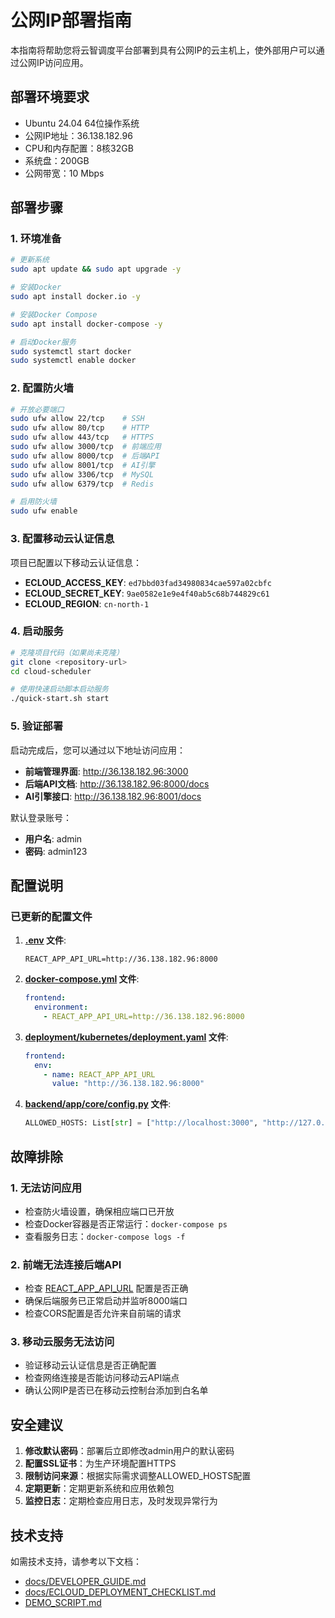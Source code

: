 # 公网IP部署指南

本指南将帮助您将云智调度平台部署到具有公网IP的云主机上，使外部用户可以通过公网IP访问应用。

## 部署环境要求

- Ubuntu 24.04 64位操作系统
- 公网IP地址：36.138.182.96
- CPU和内存配置：8核32GB
- 系统盘：200GB
- 公网带宽：10 Mbps

## 部署步骤

### 1. 环境准备

```bash
# 更新系统
sudo apt update && sudo apt upgrade -y

# 安装Docker
sudo apt install docker.io -y

# 安装Docker Compose
sudo apt install docker-compose -y

# 启动Docker服务
sudo systemctl start docker
sudo systemctl enable docker
```

### 2. 配置防火墙

```bash
# 开放必要端口
sudo ufw allow 22/tcp    # SSH
sudo ufw allow 80/tcp    # HTTP
sudo ufw allow 443/tcp   # HTTPS
sudo ufw allow 3000/tcp  # 前端应用
sudo ufw allow 8000/tcp  # 后端API
sudo ufw allow 8001/tcp  # AI引擎
sudo ufw allow 3306/tcp  # MySQL
sudo ufw allow 6379/tcp  # Redis

# 启用防火墙
sudo ufw enable
```

### 3. 配置移动云认证信息

项目已配置以下移动云认证信息：
- **ECLOUD_ACCESS_KEY**: `ed7bbd03fad34980834cae597a02cbfc`
- **ECLOUD_SECRET_KEY**: `9ae0582e1e9e4f40ab5c68b744829c61`
- **ECLOUD_REGION**: `cn-north-1`

### 4. 启动服务

```bash
# 克隆项目代码（如果尚未克隆）
git clone <repository-url>
cd cloud-scheduler

# 使用快速启动脚本启动服务
./quick-start.sh start
```

### 5. 验证部署

启动完成后，您可以通过以下地址访问应用：

- **前端管理界面**: http://36.138.182.96:3000
- **后端API文档**: http://36.138.182.96:8000/docs
- **AI引擎接口**: http://36.138.182.96:8001/docs

默认登录账号：
- **用户名**: admin
- **密码**: admin123

## 配置说明

### 已更新的配置文件

1. **[.env](file:///C:/D/compet/yidong/cloud-scheduler/.env) 文件**:
   ```env
   REACT_APP_API_URL=http://36.138.182.96:8000
   ```

2. **[docker-compose.yml](file:///C:/D/compet/yidong/cloud-scheduler/docker-compose.yml) 文件**:
   ```yaml
   frontend:
     environment:
       - REACT_APP_API_URL=http://36.138.182.96:8000
   ```

3. **[deployment/kubernetes/deployment.yaml](file:///C:/D/compet/yidong/cloud-scheduler/deployment/kubernetes/deployment.yaml) 文件**:
   ```yaml
   frontend:
     env:
       - name: REACT_APP_API_URL
         value: "http://36.138.182.96:8000"
   ```

4. **[backend/app/core/config.py](file:///C:/D/compet/yidong/cloud-scheduler/backend/app/core/config.py) 文件**:
   ```python
   ALLOWED_HOSTS: List[str] = ["http://localhost:3000", "http://127.0.0.1:3000", "http://36.138.182.96:3000", "http://36.138.182.96", "*"]
   ```

## 故障排除

### 1. 无法访问应用

- 检查防火墙设置，确保相应端口已开放
- 检查Docker容器是否正常运行：`docker-compose ps`
- 查看服务日志：`docker-compose logs -f`

### 2. 前端无法连接后端API

- 检查 [REACT_APP_API_URL](file:///C:/D/compet/yidong/cloud-scheduler/.env#L24-L24) 配置是否正确
- 确保后端服务已正常启动并监听8000端口
- 检查CORS配置是否允许来自前端的请求

### 3. 移动云服务无法访问

- 验证移动云认证信息是否正确配置
- 检查网络连接是否能访问移动云API端点
- 确认公网IP是否已在移动云控制台添加到白名单

## 安全建议

1. **修改默认密码**：部署后立即修改admin用户的默认密码
2. **配置SSL证书**：为生产环境配置HTTPS
3. **限制访问来源**：根据实际需求调整ALLOWED_HOSTS配置
4. **定期更新**：定期更新系统和应用依赖包
5. **监控日志**：定期检查应用日志，及时发现异常行为

## 技术支持

如需技术支持，请参考以下文档：
- [docs/DEVELOPER_GUIDE.md](file:///C:/D/compet/yidong/cloud-scheduler/docs/DEVELOPER_GUIDE.md)
- [docs/ECLOUD_DEPLOYMENT_CHECKLIST.md](file:///C:/D/compet/yidong/cloud-scheduler/docs/ECLOUD_DEPLOYMENT_CHECKLIST.md)
- [DEMO_SCRIPT.md](file:///C:/D/compet/yidong/cloud-scheduler/DEMO_SCRIPT.md)